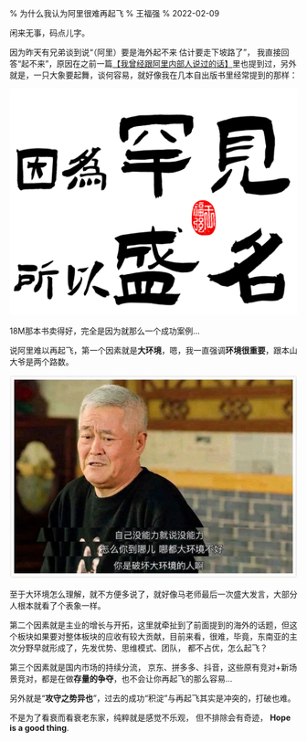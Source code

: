 % 为什么我认为阿里很难再起飞
% 王福强
% 2022-02-09

闲来无事，码点儿字。

因为昨天有兄弟谈到说“（阿里）要是海外起不来 估计要走下坡路了”， 我直接回答“起不来”，原因在之前一篇[【我曾经跟阿里内部人说过的话】](https://mp.weixin.qq.com/s/-6gYu29vOUubesN50qNoIA)里也提到过，另外就是，一只大象要起舞，谈何容易，就好像我在几本自出版书里经常提到的那样：

![](images/hanjian_shengming.png)

18M那本书卖得好，完全是因为就那么一个成功案例...

说阿里难以再起飞，第一个因素就是**大环境**，嗯，我一直强调**环境很重要**，跟本山大爷是两个路数。

![](images/59401644375360_.pic.jpg)

至于大环境怎么理解，就不方便多说了，就好像马老师最后一次盛大发言，大部分人根本就看了个表象一样。

第二个因素就是主业的增长与开拓，这里就牵扯到了前面提到的海外的话题，但这个板块如果要对整体板块的应收有较大贡献，目前来看，很难，毕竟，东南亚的主次分野早就形成了，先发优势、思维模式、团队， 都不占优，怎么起飞？

第三个因素就是国内市场的持续分流， 京东、拼多多、抖音，这些原有竞对+新场景竞对，都是在做**存量的争夺**，也不会让你再起飞的那么容易...

另外就是“**攻守之势异也**”，过去的成功“积淀”与再起飞其实是冲突的，打破也难。

不是为了看衰而看衰老东家，纯粹就是感觉不乐观， 但不排除会有奇迹， **Hope is a good thing**.















